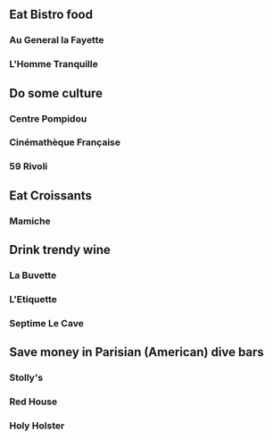 ## Eat Bistro food

### Au General la Fayette

### L'Homme Tranquille

## Do some culture

### Centre Pompidou 

### Cinémathèque Française

### 59 Rivoli

## Eat Croissants

### Mamiche

## Drink trendy wine

### La Buvette

### L'Etiquette

### Septime Le Cave

## Save money in Parisian (American) dive bars

### Stolly's

### Red House

### Holy Holster
